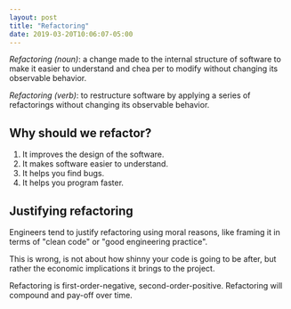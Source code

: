 ```yaml
---
layout: post
title: "Refactoring"
date: 2019-03-20T10:06:07-05:00
---
```


_Refactoring (noun)_: a change made to the internal structure of software to make it easier to understand and chea
per to modify without changing its observable behavior.

_Refactoring (verb)_: to restructure software by applying a series of refactorings without changing its observable behavior.


## Why should we refactor?

1. It improves the design of the software.
2. It makes software easier to understand.
3. It helps you find bugs.
4. It helps you program faster.


## Justifying refactoring

Engineers tend to justify refactoring using moral reasons, like framing it in terms of "clean code" or "good engineering practice".

This is wrong, is not about how shinny your code is going to be after, but rather the economic implications it brings to the project.

Refactoring is first-order-negative, second-order-positive. Refactoring will compound
and pay-off over time.
